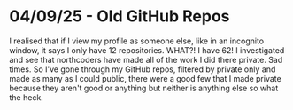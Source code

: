 # 04/09/25 - Old GitHub Repos

I realised that if I view my profile as someone else, like in an incognito window, it says I only have 12 repositories.  WHAT?!  I have 62!  I investigated and see that northcoders have made all of the work I did there private.  Sad times.  So I've gone through my GitHub repos, filtered by private only and made as many as I could public, there were a good few that I made private because they aren't good or anything but neither is anything else so what the heck.  
